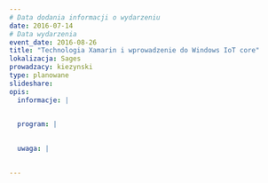 ```yaml
---
# Data dodania informacji o wydarzeniu
date: 2016-07-14
# Data wydarzenia
event_date: 2016-08-26
title: "Technologia Xamarin i wprowadzenie do Windows IoT core"
lokalizacja: Sages
prowadzacy: kiezynski
type: planowane
slideshare:
opis:
  informacje: |
    

  program: |
    

  uwaga: |
    

---
```

